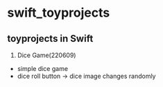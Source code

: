 # swift_toyprojects
toyprojects in Swift
---
1. Dice Game(220609)
  - simple dice game
  - dice roll button -> dice image changes randomly
